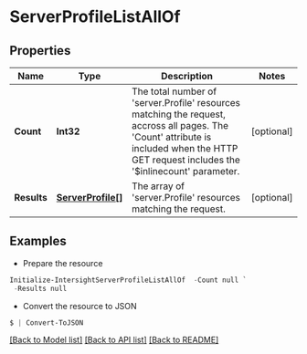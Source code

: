 # ServerProfileListAllOf
## Properties

Name | Type | Description | Notes
------------ | ------------- | ------------- | -------------
**Count** | **Int32** | The total number of &#39;server.Profile&#39; resources matching the request, accross all pages. The &#39;Count&#39; attribute is included when the HTTP GET request includes the &#39;$inlinecount&#39; parameter. | [optional] 
**Results** | [**ServerProfile[]**](ServerProfile.md) | The array of &#39;server.Profile&#39; resources matching the request. | [optional] 

## Examples

- Prepare the resource
```powershell
Initialize-IntersightServerProfileListAllOf  -Count null `
 -Results null
```

- Convert the resource to JSON
```powershell
$ | Convert-ToJSON
```

[[Back to Model list]](../README.md#documentation-for-models) [[Back to API list]](../README.md#documentation-for-api-endpoints) [[Back to README]](../README.md)

